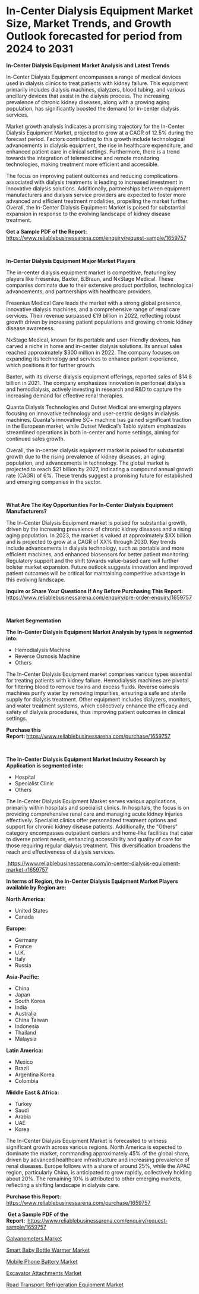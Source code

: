 <p><h1>In-Center Dialysis Equipment Market Size, Market Trends, and Growth Outlook forecasted for period from 2024 to 2031</h1></p><p><strong>In-Center Dialysis Equipment Market Analysis and Latest Trends</strong></p>
<p><p>In-Center Dialysis Equipment encompasses a range of medical devices used in dialysis clinics to treat patients with kidney failure. This equipment primarily includes dialysis machines, dialyzers, blood tubing, and various ancillary devices that assist in the dialysis process. The increasing prevalence of chronic kidney diseases, along with a growing aging population, has significantly boosted the demand for in-center dialysis services.</p><p>Market growth analysis indicates a promising trajectory for the In-Center Dialysis Equipment Market, projected to grow at a CAGR of 12.5% during the forecast period. Factors contributing to this growth include technological advancements in dialysis equipment, the rise in healthcare expenditure, and enhanced patient care in clinical settings. Furthermore, there is a trend towards the integration of telemedicine and remote monitoring technologies, making treatment more efficient and accessible. </p><p>The focus on improving patient outcomes and reducing complications associated with dialysis treatments is leading to increased investment in innovative dialysis solutions. Additionally, partnerships between equipment manufacturers and dialysis service providers are expected to foster more advanced and efficient treatment modalities, propelling the market further. Overall, the In-Center Dialysis Equipment Market is poised for substantial expansion in response to the evolving landscape of kidney disease treatment.</p></p>
<p><strong>Get a Sample PDF of the Report:&nbsp;</strong> <a href="https://www.reliablebusinessarena.com/enquiry/request-sample/1659757?utm_campaign=1349&utm_medium=2&utm_source=Github&utm_content=ia&utm_term=28092024&utm_id=in-center-dialysis-equipment">https://www.reliablebusinessarena.com/enquiry/request-sample/1659757</a></p>
<p>&nbsp;</p>
<p><strong>In-Center Dialysis Equipment Major Market Players</strong></p>
<p><p>The in-center dialysis equipment market is competitive, featuring key players like Fresenius, Baxter, B.Braun, and NxStage Medical. These companies dominate due to their extensive product portfolios, technological advancements, and partnerships with healthcare providers.</p><p>Fresenius Medical Care leads the market with a strong global presence, innovative dialysis machines, and a comprehensive range of renal care services. Their revenue surpassed €19 billion in 2022, reflecting robust growth driven by increasing patient populations and growing chronic kidney disease awareness.</p><p>NxStage Medical, known for its portable and user-friendly devices, has carved a niche in home and in-center dialysis solutions. Its annual sales reached approximately $300 million in 2022. The company focuses on expanding its technology and services to enhance patient experience, which positions it for further growth.</p><p>Baxter, with its diverse dialysis equipment offerings, reported sales of $14.8 billion in 2021. The company emphasizes innovation in peritoneal dialysis and hemodialysis, actively investing in research and R&D to capture the increasing demand for effective renal therapies.</p><p>Quanta Dialysis Technologies and Outset Medical are emerging players focusing on innovative technology and user-centric designs in dialysis machines. Quanta's innovative SC+ machine has gained significant traction in the European market, while Outset Medical’s Tablo system emphasizes streamlined operations in both in-center and home settings, aiming for continued sales growth.</p><p>Overall, the in-center dialysis equipment market is poised for substantial growth due to the rising prevalence of kidney diseases, an aging population, and advancements in technology. The global market is projected to reach $21 billion by 2027, indicating a compound annual growth rate (CAGR) of 6%. These trends suggest a promising future for established and emerging companies in the sector.</p></p>
<p>&nbsp;</p>
<p><strong>What Are The Key Opportunities For In-Center Dialysis Equipment Manufacturers?</strong></p>
<p><p>The In-Center Dialysis Equipment market is poised for substantial growth, driven by the increasing prevalence of chronic kidney diseases and a rising aging population. In 2023, the market is valued at approximately $XX billion and is projected to grow at a CAGR of XX% through 2030. Key trends include advancements in dialysis technology, such as portable and more efficient machines, and enhanced biosensors for better patient monitoring. Regulatory support and the shift towards value-based care will further bolster market expansion. Future outlook suggests innovation and improved patient outcomes will be critical for maintaining competitive advantage in this evolving landscape.</p></p>
<p><strong>Inquire or Share Your Questions If Any Before Purchasing This Report:</strong> <a href="https://www.reliablebusinessarena.com/enquiry/pre-order-enquiry/1659757?utm_campaign=1349&utm_medium=2&utm_source=Github&utm_content=ia&utm_term=28092024&utm_id=in-center-dialysis-equipment">https://www.reliablebusinessarena.com/enquiry/pre-order-enquiry/1659757</a></p>
<p>&nbsp;</p>
<p><strong>Market Segmentation</strong></p>
<p><strong>The In-Center Dialysis Equipment Market Analysis by types is segmented into:</strong></p>
<p><ul><li>Hemodialysis Machine</li><li>Reverse Osmosis Machine</li><li>Others</li></ul></p>
<p><p>The In-Center Dialysis Equipment market comprises various types essential for treating patients with kidney failure. Hemodialysis machines are pivotal for filtering blood to remove toxins and excess fluids. Reverse osmosis machines purify water by removing impurities, ensuring a safe and sterile supply for dialysis treatment. Other equipment includes dialyzers, monitors, and water treatment systems, which collectively enhance the efficacy and safety of dialysis procedures, thus improving patient outcomes in clinical settings.</p></p>
<p><strong>Purchase this Report:&nbsp;</strong><a href="https://www.reliablebusinessarena.com/purchase/1659757?utm_campaign=1349&utm_medium=2&utm_source=Github&utm_content=ia&utm_term=28092024&utm_id=in-center-dialysis-equipment">https://www.reliablebusinessarena.com/purchase/1659757</a></p>
<p>&nbsp;</p>
<p><strong>The In-Center Dialysis Equipment Market Industry Research by Application is segmented into:</strong></p>
<p><ul><li>Hospital</li><li>Specialist Clinic</li><li>Others</li></ul></p>
<p><p>The In-Center Dialysis Equipment Market serves various applications, primarily within hospitals and specialist clinics. In hospitals, the focus is on providing comprehensive renal care and managing acute kidney injuries effectively. Specialist clinics offer personalized treatment options and support for chronic kidney disease patients. Additionally, the "Others" category encompasses outpatient centers and home-like facilities that cater to diverse patient needs, enhancing accessibility and quality of care for those requiring regular dialysis treatment. This diversification broadens the reach and effectiveness of dialysis services.</p></p>
<p><a href="https://www.reliablebusinessarena.com/in-center-dialysis-equipment-market-r1659757?utm_campaign=1349&utm_medium=2&utm_source=Github&utm_content=ia&utm_term=28092024&utm_id=in-center-dialysis-equipment">&nbsp;https://www.reliablebusinessarena.com/in-center-dialysis-equipment-market-r1659757</a></p>
<p><strong>In terms of Region, the In-Center Dialysis Equipment Market Players available by Region are:</strong></p>
<p>
    <p> <strong> North America: </strong>
        <ul>
            <li>United States</li>
            <li>Canada</li>
        </ul>
        </p> 
    <p> <strong> Europe: </strong>
        <ul>
            <li>Germany</li>
            <li>France</li>
            <li>U.K.</li>
            <li>Italy</li>
            <li>Russia</li>
        </ul>
        </p> 
    <p> <strong> Asia-Pacific: </strong>
        <ul>
            <li>China</li>
            <li>Japan</li>
            <li>South Korea</li>
            <li>India</li>
            <li>Australia</li>
            <li>China Taiwan</li>
            <li>Indonesia</li>
            <li>Thailand</li>
            <li>Malaysia</li>
        </ul>
        </p> 
    <p> <strong> Latin America: </strong>
        <ul>
            <li>Mexico</li>
            <li>Brazil</li>
            <li>Argentina Korea</li>
            <li>Colombia</li>
        </ul>
        </p> 
    <p> <strong> Middle East & Africa: </strong>
        <ul>
            <li>Turkey</li>
            <li>Saudi</li>
            <li>Arabia</li>
            <li>UAE</li>
            <li>Korea</li>
        </ul>
    </p>
    </p>
<p><p>The In-Center Dialysis Equipment Market is forecasted to witness significant growth across various regions. North America is expected to dominate the market, commanding approximately 45% of the global share, driven by advanced healthcare infrastructure and increasing prevalence of renal diseases. Europe follows with a share of around 25%, while the APAC region, particularly China, is anticipated to grow rapidly, collectively holding about 20%. The remaining 10% is attributed to other emerging markets, reflecting a shifting landscape in dialysis care.</p></p>
<p><strong>Purchase this Report: </strong><a href="https://www.reliablebusinessarena.com/purchase/1659757?utm_campaign=1349&utm_medium=2&utm_source=Github&utm_content=ia&utm_term=28092024&utm_id=in-center-dialysis-equipment">https://www.reliablebusinessarena.com/purchase/1659757</a></p>
<p>&nbsp;<strong>Get a Sample PDF of the Report:&nbsp;&nbsp;</strong><a href="https://www.reliablebusinessarena.com/enquiry/request-sample/1659757?utm_campaign=1349&utm_medium=2&utm_source=Github&utm_content=ia&utm_term=28092024&utm_id=in-center-dialysis-equipment">https://www.reliablebusinessarena.com/enquiry/request-sample/1659757</a></p>
<p><strong></strong></p>
<p><p><a href="https://issuu.com/reportprime-2/docs/galvanometers-market-size-2030.pptx_9660c91f505c1e?utm_campaign=1349&utm_medium=2&utm_source=Github&utm_content=ia&utm_term=28092024&utm_id=in-center-dialysis-equipment">Galvanometers Market</a></p><p><a href="https://github.com/irfadac/Market-Research-Report-List-5/blob/main/smart-baby-bottle-warmer-market.md?utm_campaign=1349&utm_medium=2&utm_source=Github&utm_content=ia&utm_term=28092024&utm_id=in-center-dialysis-equipment">Smart Baby Bottle Warmer Market</a></p><p><a href="https://issuu.com/reportprime-2/docs/mobile-phone-battery-market-size-20_2593419c2adc20?utm_campaign=1349&utm_medium=2&utm_source=Github&utm_content=ia&utm_term=28092024&utm_id=in-center-dialysis-equipment">Mobile Phone Battery Market</a></p><p><a href="https://www.linkedin.com/pulse/global-excavator-attachments-market-focus-application-znoqf?utm_campaign=1349&utm_medium=2&utm_source=Github&utm_content=ia&utm_term=28092024&utm_id=in-center-dialysis-equipment">Excavator Attachments Market</a></p><p><a href="https://www.linkedin.com/pulse/road-transport-refrigeration-equipment-market-industry-zy80f?utm_campaign=1349&utm_medium=2&utm_source=Github&utm_content=ia&utm_term=28092024&utm_id=in-center-dialysis-equipment">Road Transport Refrigeration Equipment Market</a></p></p>